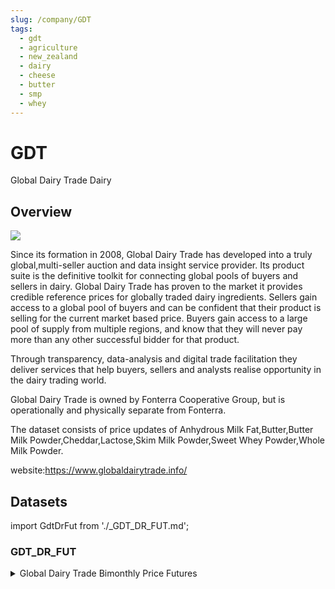 ```yaml
---
slug: /company/GDT
tags:
  - gdt
  - agriculture
  - new_zealand
  - dairy
  - cheese
  - butter
  - smp
  - whey
---
```


GDT
============================================================

Global Dairy Trade Dairy

## Overview

![](/img/data/gdt.png)

Since its formation in 2008, Global Dairy Trade has developed into a truly global,multi-seller auction and data insight service provider. 
Its product suite is the definitive toolkit for connecting global pools of buyers and sellers in dairy. Global Dairy Trade has proven to the market it provides credible reference prices for globally traded dairy ingredients. Sellers gain access to a global pool of buyers and can be confident that their product is selling for the current market based price. Buyers gain access to a large pool of supply from multiple regions, and know that they will never pay more than any other successful bidder for that product.

Through transparency, data-analysis and digital trade facilitation they deliver services that help buyers, sellers and analysts realise opportunity in the dairy trading world.

Global Dairy Trade is owned by Fonterra Cooperative Group, but is operationally and physically separate from Fonterra.

The dataset consists of price updates of Anhydrous Milk Fat,Butter,Butter Milk Powder,Cheddar,Lactose,Skim Milk Powder,Sweet Whey Powder,Whole Milk Powder.

website:https://www.globaldairytrade.info/

## Datasets
import GdtDrFut from './_GDT_DR_FUT.md';

### GDT_DR_FUT
<details>
<summary>Global Dairy Trade Bimonthly Price Futures</summary>
<GdtDrFut />
</details>